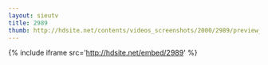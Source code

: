 ```yaml
---
layout: sieutv
title: 2989
thumb: http://hdsite.net/contents/videos_screenshots/2000/2989/preview_360p.mp4.jpg
---
```

{% include iframe src='http://hdsite.net/embed/2989' %}
 
